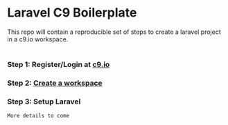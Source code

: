 # Laravel C9 Boilerplate
This repo will contain a reproducible set of steps to create a laravel project in a c9.io workspace.
<br><br>
### Step 1: Register/Login at <a href="c9.io">c9.io</a>
    
### Step 2: <a href="https://docs.c9.io/docs/create-a-workspace">Create a workspace</a>

### Step 3: Setup Laravel
    More details to come
    
